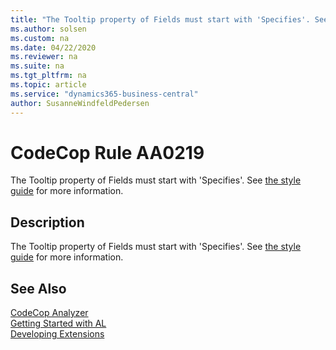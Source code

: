 ```yaml
---
title: "The Tooltip property of Fields must start with 'Specifies'. See [the style guide](https://styleguides.azurewebsites.net/Styleguide/Read?id=2748&topicid=38066) for more information."
ms.author: solsen
ms.custom: na
ms.date: 04/22/2020
ms.reviewer: na
ms.suite: na
ms.tgt_pltfrm: na
ms.topic: article
ms.service: "dynamics365-business-central"
author: SusanneWindfeldPedersen
---
```

[//]: # (START>DO_NOT_EDIT)
[//]: # (IMPORTANT:Do not edit any of the content between here and the END>DO_NOT_EDIT.)
[//]: # (Any modifications should be made in the .xml files in the ModernDev repo.)
# CodeCop Rule AA0219
The Tooltip property of Fields must start with 'Specifies'. See [the style guide](https://styleguides.azurewebsites.net/Styleguide/Read?id=2748&topicid=38066) for more information.  

## Description
The Tooltip property of Fields must start with 'Specifies'. See [the style guide](https://styleguides.azurewebsites.net/Styleguide/Read?id=2748&topicid=38066) for more information.

[//]: # (IMPORTANT: END>DO_NOT_EDIT)
## See Also  
[CodeCop Analyzer](codecop.md)  
[Getting Started with AL](../devenv-get-started.md)  
[Developing Extensions](../devenv-dev-overview.md)  